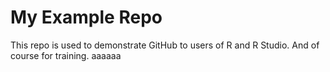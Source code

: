 # My Example Repo

This repo is used to demonstrate GitHub to users of R and R Studio.
And of course for training.
aaaaaa